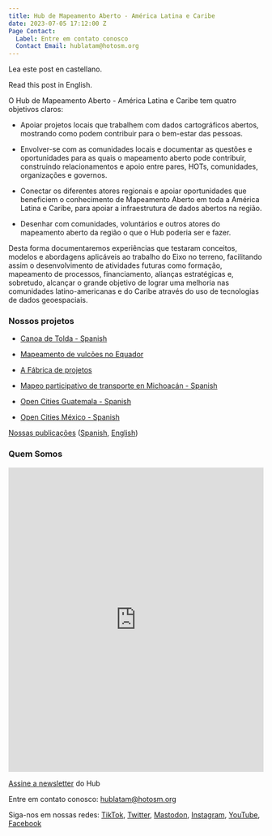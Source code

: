 ```yaml
---
title: Hub de Mapeamento Aberto - América Latina e Caribe
date: 2023-07-05 17:12:00 Z
Page Contact:
  Label: Entre em contato conosco
  Contact Email: hublatam@hotosm.org
---
```


Lea este post en castellano.

Read this post in English.

O Hub de Mapeamento Aberto - América Latina e Caribe tem quatro objetivos claros:

* Apoiar projetos locais que trabalhem com dados cartográficos abertos, mostrando como podem contribuir para o bem-estar das pessoas.

* Envolver-se com as comunidades locais e documentar as questões e oportunidades para as quais o mapeamento aberto pode contribuir, construindo relacionamentos e apoio entre pares, HOTs, comunidades, organizações e governos.

* Conectar os diferentes atores regionais e apoiar oportunidades que beneficiem o conhecimento de Mapeamento Aberto em toda a América Latina e Caribe, para apoiar a infraestrutura de dados abertos na região.

* Desenhar com comunidades, voluntários e outros atores do mapeamento aberto da região o que o Hub poderia ser e fazer.

Desta forma documentaremos experiências que testaram conceitos, modelos e abordagens aplicáveis ao trabalho do Eixo no terreno, facilitando assim o desenvolvimento de atividades futuras como formação, mapeamento de processos, financiamento, alianças estratégicas e, sobretudo, alcançar o grande objetivo de lograr uma melhoria nas comunidades latino-americanas e do Caribe através do uso de tecnologias de dados geoespaciais.

### Nossos projetos
* [Canoa de Tolda - Spanish](https://www.hotosm.org/projects/canoa-de-tolda-0a2b5e/)
* [Mapeamento de vulcões no Equador](https://www.hotosm.org/projects/mapeamento-de-vulcoes-no-equador/)

* [A Fábrica de projetos](https://www.hotosm.org/projects/a-fabrica-de-projetos/)

* [Mapeo participativo de transporte en Michoacán - Spanish](https://www.hotosm.org/projects/mapeo-participativo-de-transporte-en-zitacuaro-michoacan/)

* [Open Cities Guatemala - Spanish](https://www.hotosm.org/projects/opencities-guatemala-ES/)

* [Open Cities México - Spanish](https://www.hotosm.org/projects/open-cities-mexico-dc7e44/)
     

[Nossas publicações](https://www.hotosm.org/projects/publicacoes/) ([Spanish](https://www.hotosm.org/projects/publicaciones/), [English](https://www.hotosm.org/projects/publications/))

### Quem Somos

<iframe src="https://uploads.knightlab.com/storymapjs/e120c697c1124821d49174a85168e18d/equipo-alfa-del-hub-de-mapeo-abierto-de-america-latina/index.html" frameborder="0" width="100%" height="600"></iframe>
        

[Assine a newsletter](https://hotosm.us9.list-manage.com/subscribe?u=5191e27b207136970f2a9ec1b&id=b7275458c5) do Hub

Entre em contato conosco: hublatam@hotosm.org

Siga-nos em nossas redes: [TikTok](https://www.tiktok.com/@mapeoabierto_la?lang=es), [Twitter](https://twitter.com/mapeoabierto_la), [Mastodon](https://mapstodon.space/@mapeoabierto_la), [Instagram](https://www.instagram.com/mapeoabierto_la/), [YouTube](https://www.youtube.com/channel/UCTH6Z_QODJ4NmmBmubS68VA), [Facebook](https://www.facebook.com/Mapeo-abierto-Am%C3%A9rica-Latina-102804808622456/)
